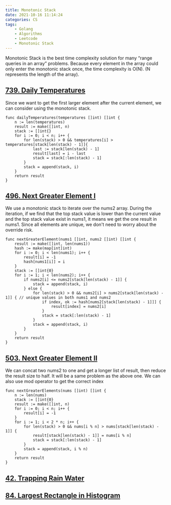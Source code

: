 ```yaml
---
title: Monotonic Stack
date: 2021-10-16 11:14:24
categories: CS
tags:
    - Golang
    - Algorithms
    - Leetcode
    - Monotonic Stack
---
```


Monotonic Stack is the best time complexity solution for many “range queries in an array” problems. Because every element in the array could only enter the monotonic stack once, the time complexity is O(N). (N represents the length of the array).

## [739. Daily Temperatures](https://leetcode.com/problems/daily-temperatures/)

Since we want to get the first larger element after the current element, we can consider using the monotonic stack.

```golang
func dailyTemperatures(temperatures []int) []int {
    n := len(temperatures)
    result := make([]int, n)
    stack := []int{}
    for i := 0; i < n; i++ {
        for len(stack) > 0 && temperatures[i] > temperatures[stack[len(stack) - 1]]{
            last := stack[len(stack) - 1]
            result[last] = i - last
            stack = stack[:len(stack) - 1]
        }
        stack = append(stack, i)
    }
    return result
}
```

## [496. Next Greater Element I](https://leetcode.com/problems/next-greater-element-i/)

We use a monotonic stack to iterate over the nums2 array. During the iteration, if we find that the top stack value is lower than the current value and the top stack value exist in nums1, it means we get the one result in nums1. Since all elements are unique, we don't need to worry about the override risk.

```golang
func nextGreaterElement(nums1 []int, nums2 []int) []int {
    result := make([]int, len(nums1))   
    hash := make(map[int]int)
    for i := 0; i < len(nums1); i++ {
        result[i] = -1
        hash[nums1[i]] = i
    }
    stack := []int{0}
    for i := 1; i < len(nums2); i++ {
        if nums2[i] <= nums2[stack[len(stack) - 1]] { 
            stack = append(stack, i)
        } else {
            for len(stack) > 0 && nums2[i] > nums2[stack[len(stack) - 1]] { // unique values in both nums1 and nums2
                if index, ok := hash[nums2[stack[len(stack) - 1]]] {
                    result[index] = nums2[i]
                }
                stack = stack[:len(stack) - 1]
            }
            stack = append(stack, i)
        }
    }
    return result
}
```
## [503. Next Greater Element II](https://leetcode.com/problems/next-greater-element-ii/)

We can concat two nums2 to one and get a longer list of result, then reduce the result size to half. It will be a same problem as the above one. We can also use mod operator to get the correct index

```golang
func nextGreaterElements(nums []int) []int {
    n := len(nums)
    stack := []int{0}
    result := make([]int, n)
    for i := 0; i < n; i++ {
        result[i] = -1
    }
    for i := 1; i < 2 * n; i++ {
        for len(stack) > 0 && nums[i % n] > nums[stack[len(stack) - 1]] {
            result[stack[len(stack) - 1]] = nums[i % n]
            stack = stack[:len(stack) - 1]
        }
        stack = append(stack, i % n)
    }
    return result
}
```

## [42. Trapping Rain Water](https://leetcode.com/problems/trapping-rain-water)

## [84. Largest Rectangle in Histogram](https://leetcode.com/problems/largest-rectangle-in-histogram/)
